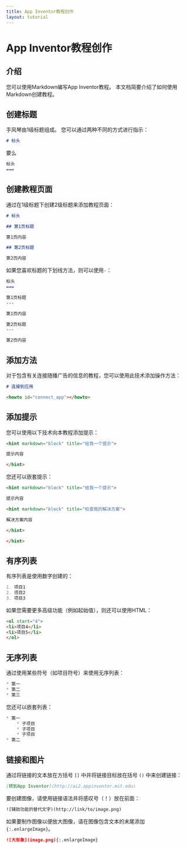 ```yaml
---
title: App Inventor教程创作
layout: tutorial
---
```


# App Inventor教程创作

## 介绍

您可以使用Markdown编写App Inventor教程。 本文档简要介绍了如何使用Markdown创建教程。

## 创建标题

手风琴由1级标题组成。 您可以通过两种不同的方式进行指示：

```markdown
# 标头
```

要么

```markdown
标头
===
```

## 创建教程页面

通过在1级标题下创建2级标题来添加教程页面：

```markdown
# 标头

## 第1页标题

第1页内容

## 第2页标题

第2页内容
```

如果您喜欢标题的下划线方法，则可以使用`-`：

```markdown
标头
===

第1页标题
---

第1页内容

第2页标题
---

第2页内容
```

## 添加方法

对于包含有关连接随播广告的信息的教程，您可以使用此技术添加操作方法：

```markdown
# 连接到应用

<howto id="connect_app"></howto>
```

## 添加提示

您可以使用以下技术向本教程添加提示：

```markdown
<hint markdown="block" title="给我一个提示">

提示内容

</hint>
```

您还可以嵌套提示：

```markdown
<hint markdown="block" title="给我一个提示">

提示内容

<hint markdown="block" title="检查我的解决方案">

解决方案内容

</hint>

</hint>
```

## 有序列表

有序列表是使用数字创建的：

```markdown
1. 项目1
2. 项目2
3. 项目3
```

如果您需要更多高级功能（例如起始值），则还可以使用HTML：

```markdown
<ol start="4">
<li>项目4</li>
<li>项目5</li>
</ol>
```

## 无序列表

通过使用某些符号（如项目符号）来使用无序列表：

```markdown
* 第一
* 第二
* 第三
```

您还可以嵌套列表：

```markdown
* 第一
    * 子项目
    * 子项目
    * 子项目
* 第二
```

## 链接和图片

通过将链接的文本放在方括号 `[]` 中并将链接目标放在括号 `()` 中来创建链接：

```markdown
[转到App Inventor](http://ai2.appinventor.mit.edu)
```

要创建图像，请使用链接语法并将感叹号（！）放在前面：

```markdown
![辅助功能的替代文字)(http://link/to/image.png)
```

如果要制作图像以便放大图像，请在图像包含文本的末尾添加 `{:.enlargeImage}`。

```markdown
![大形象](image.png){:.enlargeImage}
```
